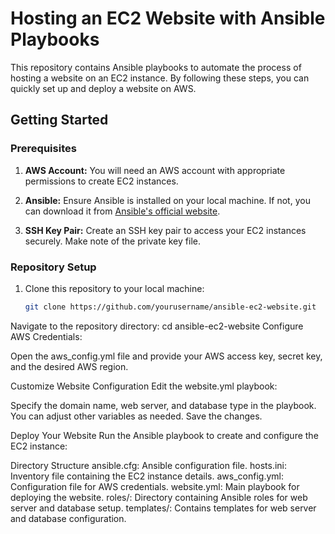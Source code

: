 # Hosting an EC2 Website with Ansible Playbooks

This repository contains Ansible playbooks to automate the process of hosting a website on an EC2 instance. By following these steps, you can quickly set up and deploy a website on AWS.

## Getting Started

### Prerequisites

1. **AWS Account:** You will need an AWS account with appropriate permissions to create EC2 instances.

2. **Ansible:** Ensure Ansible is installed on your local machine. If not, you can download it from [Ansible's official website](https://www.ansible.com/).

3. **SSH Key Pair:** Create an SSH key pair to access your EC2 instances securely. Make note of the private key file.

### Repository Setup

1. Clone this repository to your local machine:

   ```bash
   git clone https://github.com/yourusername/ansible-ec2-website.git
   
Navigate to the repository directory: 
cd ansible-ec2-website
Configure AWS Credentials:

Open the aws_config.yml file and provide your AWS access key, secret key, and the desired AWS region.

Customize Website Configuration
Edit the website.yml playbook:

Specify the domain name, web server, and database type in the playbook. You can adjust other variables as needed.
Save the changes.

Deploy Your Website
Run the Ansible playbook to create and configure the EC2 instance:

Directory Structure
ansible.cfg: Ansible configuration file.
hosts.ini: Inventory file containing the EC2 instance details.
aws_config.yml: Configuration file for AWS credentials.
website.yml: Main playbook for deploying the website.
roles/: Directory containing Ansible roles for web server and database setup.
templates/: Contains templates for web server and database configuration.
